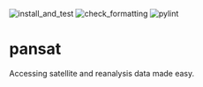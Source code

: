 ![install_and_test](../../workflows/install_and_test/badge.svg)
![check_formatting](../../workflows/check_formatting/badge.svg)
![pylint](../../workflows/pylint/badge.svg)

# pansat
Accessing satellite and reanalysis data made easy.
